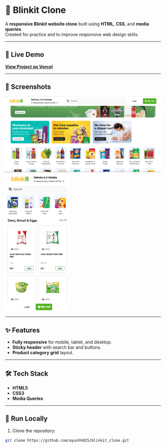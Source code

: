 # 🛒 Blinkit Clone  

A **responsive Blinkit website clone** built using **HTML**, **CSS**, and **media queries**.  
Created for practice and to improve responsive web design skills.  

---

## 🔗 Live Demo  
**[View Project on Vercel](https://your-vercel-link.vercel.app)**  

---

## 📸 Screenshots  
![Blinkit Clone - Home](images/Screenshot_1.png)  
![Blinkit Clone - Mobile View](images/Screenshot_2.png)  

---

## ✨ Features  
- **Fully responsive** for mobile, tablet, and desktop.  
- **Sticky header** with search bar and buttons.  
- **Product category grid** layout.  

---

## 🛠️ Tech Stack  
- **HTML5**  
- **CSS3**  
- **Media Queries**  

---

## 🚀 Run Locally  

1. Clone the repository:  
```bash
git clone https://github.com/ayushh025/blinkit_clone.git

